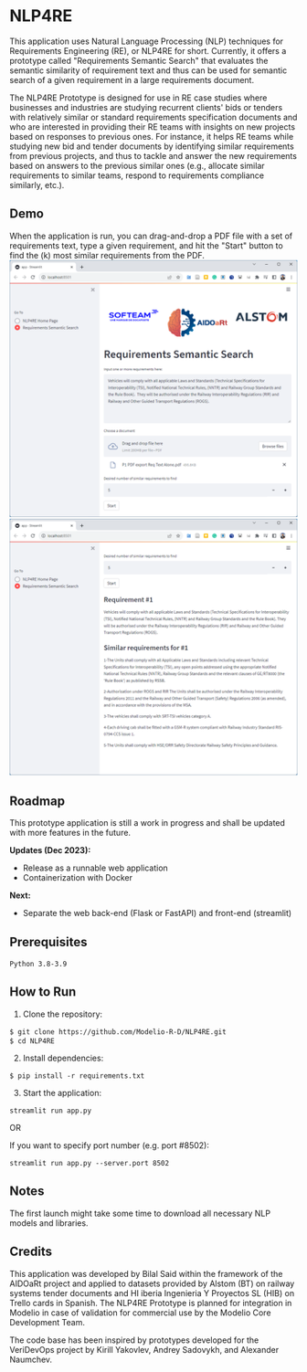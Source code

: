 # NLP4RE
This application uses Natural Language Processing (NLP) techniques for Requirements Engineering (RE), or NLP4RE for short. Currently, it offers a prototype called "Requirements Semantic Search" that evaluates the semantic similarity of requirement text and thus can be used for semantic search of a given requirement in a large requirements document.
    
The NLP4RE Prototype is designed for use in RE case studies where businesses and industries are studying recurrent clients' bids or tenders with relatively similar or standard requirements specification documents and who are interested in providing their RE teams with insights on new projects based on responses to previous ones.  For instance, it helps RE teams while studying new bid and tender documents by identifying similar requirements from previous projects, and thus to tackle and answer the new requirements based on answers to the previous similar ones (e.g., allocate similar requirements to similar teams, respond to requirements compliance similarly, etc.).

## Demo
When the application is run, you can drag-and-drop a PDF file with a set of requirements text, type a given requirement, and hit the "Start" button to find the (k) most similar requirements from the PDF.
![Demo UI](demo/app-ui-1.png)
![Demo UI](demo/app-ui-2.png)

## Roadmap
This prototype application is still a work in progress and shall be updated with more features in the future.        
    
**Updates (Dec 2023):**
- Release as a runnable web application
- Containerization with Docker
    
**Next:**
- Separate the web back-end (Flask or FastAPI) and front-end (streamlit)


## Prerequisites
```
Python 3.8-3.9
```

## How to Run

1. Clone the repository:
```
$ git clone https://github.com/Modelio-R-D/NLP4RE.git
$ cd NLP4RE
```

2. Install dependencies:
```
$ pip install -r requirements.txt
```

3. Start the application:
```
streamlit run app.py
```

OR 

If you want to specify port number (e.g. port #8502):
```
streamlit run app.py --server.port 8502
```

## Notes
The first launch might take some time to download all necessary NLP models and libraries.

## Credits        
This application was developed by Bilal Said within the framework of the AIDOaRt project and applied to datasets provided by Alstom (BT) on railway systems tender documents and HI iberia Ingenieria Y Proyectos SL (HIB) on Trello cards in Spanish. The NLP4RE Prototype is planned for integration in Modelio in case of validation for commercial use by the Modelio Core Development Team.
    
The code base has been inspired by prototypes developed for the VeriDevOps project by Kirill Yakovlev, Andrey Sadovykh, and Alexander Naumchev.
